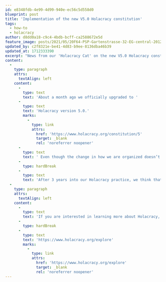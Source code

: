 ```yaml
---
id: e8348fdb-4e99-4d99-940e-ec56c5d558d0
blueprint: post
title: 'Implementation of the new V5.0 Holacracy constitution'
tags:
  - how-to
  - holacracy
author: d8dd0a18-c9c4-4bdb-bcff-ca2588672e5d
feature_image: posts/2021/05/20F64-PSP-Gartenstrasse-32-EG-central-201216.jpg
updated_by: c2f8321e-be41-4d83-b9ee-8136dba46b39
updated_at: 1712333390
excerpt: "News from our 'Holacracy Cat' on the new V5.0 Holacracy constitution and its potential impact on our organization. "
content:
  -
    type: paragraph
    attrs:
      textAlign: left
    content:
      -
        type: text
        text: 'About a month ago we officially upgraded to '
      -
        type: text
        text: 'Holacracy version 5.0.'
        marks:
          -
            type: link
            attrs:
              href: 'https://www.holacracy.org/constitution/5'
              target: _blank
              rel: 'noreferrer noopener'
      -
        type: text
        text: ' Even though the change in how we are organized doesn’t at all change what we do, it does have an impact on the way we work. The new version comes with a newly written constitution, a document that defines the “rules of the game”. It became shorter, much easier to read, and makes it possible to adopt Holacracy in a gradual way, such as changing some aspects of the organization and leaving other parts as they are.'
      -
        type: hardBreak
      -
        type: text
        text: 'After 3 years into our Holacracy practice, we think that the new version pushes us even closer to the ideal of self-organization with distributed authority. It enables us to create a more fluid structure where roles have the autonomy to change the internal structures of the organization without seeking approval or consent, initiate changes without asking for permission and call ad-hoc meetings to rapidly adapt to changing situations.'
  -
    type: paragraph
    attrs:
      textAlign: left
    content:
      -
        type: text
        text: 'If you are interested in learning more about Holacracy, this is a good place to start:'
      -
        type: hardBreak
      -
        type: text
        text: 'https://www.holacracy.org/explore'
        marks:
          -
            type: link
            attrs:
              href: 'https://www.holacracy.org/explore'
              target: _blank
              rel: 'noreferrer noopener'
---
```

